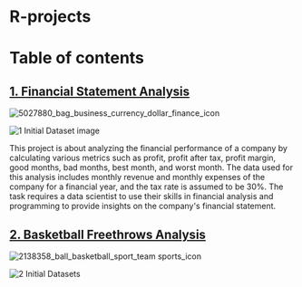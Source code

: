 # R-projects

# Table of contents

## [1. Financial Statement Analysis](https://github.com/John-Rivero/R-projects/tree/main/1.%20Financial%20Statement%20Analysis)
![5027880_bag_business_currency_dollar_finance_icon](https://user-images.githubusercontent.com/81208412/216559143-33491caa-5130-4f69-89b2-19fd6c82b1fb.png)

![1  Initial Dataset image](https://user-images.githubusercontent.com/81208412/216562365-855b575c-a8b7-4bc5-9391-70c256332447.png)

This project is about analyzing the financial performance of a company by calculating various metrics such as profit, profit after tax, profit margin, good months, bad months, best month, and worst month. The data used for this analysis includes monthly revenue and monthly expenses of the company for a financial year, and the tax rate is assumed to be 30%. The task requires a data scientist to use their skills in financial analysis and programming to provide insights on the company's financial statement.


## [2. Basketball Freethrows Analysis](https://github.com/John-Rivero/R-projects/tree/main/2.%20Basketball%20Freethrows%20Analysis)
![2138358_ball_basketball_sport_team sports_icon](https://user-images.githubusercontent.com/81208412/217581191-13d7a903-6898-43b7-ab1c-c4d79212d402.png)

![2  Initial Datasets](https://user-images.githubusercontent.com/81208412/217581271-0a59b9cb-8e54-4d1e-be3c-7b9d410636c8.png)
